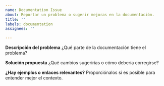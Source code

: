 ```yaml
---
name: Documentation Issue
about: Reportar un problema o sugerir mejoras en la documentación.
title: ''
labels: documentation
assignees: ''

---
```


**Descripción del problema**
¿Qué parte de la documentación tiene el problema?

**Solución propuesta**
¿Qué cambios sugerirías o cómo debería corregirse?

**¿Hay ejemplos o enlaces relevantes?**
Proporciónalos si es posible para entender mejor el contexto.
